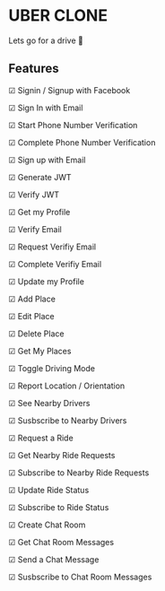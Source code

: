 # UBER CLONE
Lets go for a drive 🚗

## Features


&#9745;  Signin / Signup with Facebook

&#9745;  Sign In with Email

&#9745;  Start Phone Number Verification

&#9745;  Complete Phone Number Verification

&#9745; Sign up with Email

&#9745; Generate JWT

&#9745; Verify JWT

&#9745; Get my Profile

&#9745; Verify Email

&#9745; Request Verifiy Email

&#9745; Complete Verifiy Email

&#9745; Update my Profile

&#9745; Add Place

&#9745; Edit Place

&#9745; Delete Place

&#9745; Get My Places

&#9745; Toggle Driving Mode

&#9745; Report Location / Orientation

&#9745; See Nearby Drivers

&#9745; Susbscribe to Nearby Drivers

&#9745; Request a Ride

&#9745; Get Nearby Ride Requests

&#9745; Subscribe to Nearby Ride Requests

&#9745; Update Ride Status

&#9745; Subscribe to Ride Status

&#9745; Create Chat Room

&#9745; Get Chat Room Messages

&#9745; Send a Chat Message

&#9745; Susbscribe to Chat Room Messages
